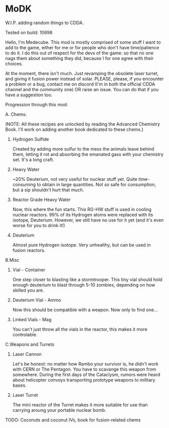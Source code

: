 # MoDK
W.I.P. adding random things to CDDA.

Tested on build: 10698

  Hello, I'm Medecube. This mod is mostly comprised of some stuff I want to add to the game, either for me or for people who don't have time/patience to do it. I do this out of respect for the devs of the game: so that no one nags them about something they did, because I for one agree with their choices.


  At the moment, there isn't much. Just revamping the obsolete laser turret, and giving it fusion power instead of solar. PLEASE, please, if you encounter a problem or a bug, contact me on discord (I'm in both the official CDDA channel and the community one) OR raise an issue. You can do that if you have a suggestion too. 
  
Progression through this mod:


  A. Chems:
  
  (NOTE: All these recipes are unlocked by reading the Advanced Chemistry Book. I'll work on adding another book dedicated to these chems.)
  
  
  1. Hydrogen Sulfide
    
      Created by adding more sulfur to the mess the animals leave behind them, letting it rot and absorbing the emanated gass with your chemistry set. It's a long craft.
      
      
   2. Heavy Water
    
      ~20% Deuterium, not very useful for nuclear stuff yet. Quite time-consuming to obtain in large quantities. Not so safe for consumption, but a sip shouldn't hurt that much.
      
      
   3. Reactor Grade Heavy Water
    
      Now, this where the fun starts. This RG-HW stuff is used in cooling nuclear reactors. 99% of its Hydrogen atoms were replaced with its isotope, Deuterium. However, we still have no use for it yet (and it's even worse for you to drink it!)
      
      
   4. Deuterium
    
      Almost pure Hydrogen isotope. Very unhealthy, but can be used in fusion reactors.
   
   
  B.Misc
  
  
   1. Vial - Container
   
      One step closer to blasting like a stormtrooper. This tiny vial should hold enough deuterium to blast through 5-10 zombies, depending on how skilled you are.
      
      
   2. Deuterium Vial - Ammo
    
      Now this should be compatible with a weapon. Now only to find one...
      
   3. Linked Vials - Mag
   
      You can't just throw all the vials in the reactor, this makes it more controlable.
      

  C.Weapons and Turrets
  
  
   1. Laser Cannon
    
      Let's be honest: no matter how Rambo your survivor is, he didn't work with CERN or The Pentagon. You have to scavange this weapon from somewhere. During the first days of the Cataclysm, rumors were heard about helicopter convoys transporting prototype weapons to military bases.
      
      
   2. Laser Turret
    
      The mini reactor of the Turret makes it more suitable for use than carrying aroung your portable nuclear bomb. 
      
      
    
TODO: Coconuts and coconut IVs, book for fusion-related chems
